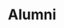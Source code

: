 ---
  title: Alumni
  description: A selection of Alumni's stories
  latitude: -26.173062
  longitude: 28.075674
  cards:
    - poi-034-card-001.md   
    - poi-034-card-002.md
    - poi-034-card-003.md
    - poi-034-card-004.md
    - poi-034-card-005.md
    - poi-034-card-006.md
    - poi-034-card-007.md
    - poi-034-card-008.md
    - poi-034-card-009.md
    - poi-034-card-010.md
  themes:
    - Koch Street
    - College Characters
    - Alumni
    - Socio-Political Context
    - Stories in the story
---